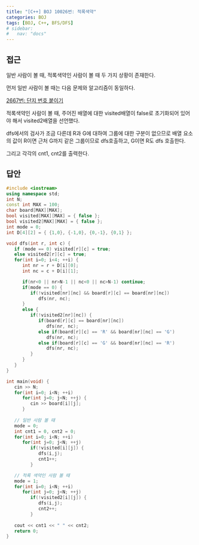 ```yaml
---
title: "[C++] BOJ 10026번: 적록색약"
categories: BOJ
tags: [BOJ, C++, BFS/DFS]
# sidebar:
#   nav: "docs"
---
```



## 접근

일반 사람이 볼 때, 적록색약인 사람이 볼 때 두 가지 상황이 존재한다.

먼저 일반 사람이 볼 때는 다음 문제와 알고리즘이 동일하다.

[2667번: 단지 번호 붙이기](https://www.notion.so/2667-cb88550e797c428bb7dbab35d8bbcdf7?pvs=21)

적록색약인 사람이 볼 때, 주어진 배열에 대한 visited배열이 false로 초기화되어 있어야 해서 visited2배열을 선언했다.

dfs에서의 검사가 조금 다른데 R과 G에 대하여 그룹에 대한 구분이 없으므로 배열 요소의 값이 R이면 근처 G까지 같은 그룹이므로 dfs호출하고, G이면 R도 dfs 호출한다.

그리고 각각의 cnt1, cnt2를 출력한다. 

## 답안

```cpp
#include <iostream>
using namespace std;
int N;
const int MAX = 100;
char board[MAX][MAX];
bool visited[MAX][MAX] = { false };
bool visited2[MAX][MAX] = { false };
int mode = 0;
int D[4][2] = { {1,0}, {-1,0}, {0,-1}, {0,1} };

void dfs(int r, int c) {
   if (mode == 0) visited[r][c] = true;
   else visited2[r][c] = true;
   for(int i=0; i<4; ++i) {
      int nr = r + D[i][0];
      int nc = c + D[i][1];

      if(nr<0 || nr>N-1 || nc<0 || nc>N-1) continue;
      if(mode == 0) {
         if(!visited[nr][nc] && board[r][c] == board[nr][nc]) 
            dfs(nr, nc);
      }
      else {
         if(!visited2[nr][nc]) {
            if(board[r][c] == board[nr][nc])
               dfs(nr, nc);
            else if(board[r][c] == 'R' && board[nr][nc] == 'G')
               dfs(nr, nc);
            else if(board[r][c] == 'G' && board[nr][nc] == 'R')
               dfs(nr, nc);
         }
      }      
   }
}

int main(void) {
   cin >> N;
   for(int i=0; i<N; ++i)
      for(int j=0; j<N; ++j) {
         cin >> board[i][j];
      }
   
   // 일반 사람 볼 때
   mode = 0;
   int cnt1 = 0, cnt2 = 0;
   for(int i=0; i<N; ++i)
      for(int j=0; j<N; ++j)
         if(!visited[i][j]) {
            dfs(i,j);
            cnt1++;
         }

   // 적록 색약인 사람 볼 때
   mode = 1;
   for(int i=0; i<N; ++i)
      for(int j=0; j<N; ++j)
         if(!visited2[i][j]) {
            dfs(i,j);
            cnt2++;
         }
   
   cout << cnt1 << " " << cnt2;
   return 0;
}
```
